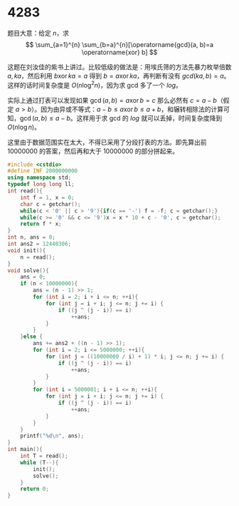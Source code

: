 # 4283
题目大意：给定 $n$，求 
$$
\sum_{a=1}^{n} \sum_{b=a}^{n}[\operatorname{gcd}(a, b)=a \operatorname{xor} b]
$$

这题在刘汝佳的紫书上讲过。比较低级的做法是：用埃氏筛的方法先暴力枚举倍数 $a, ka$，然后利用 $b \operatorname{xor} ka = a$ 得到 $b = a\operatorname{xor} ka$，再判断有没有 $gcd(ka, b) = a$。这样的话时间复杂度是 $O(n \log^2 n)$，因为求 gcd 多了一个 $log$。

实际上通过打表可以发现如果 $\gcd(a, b) =a \operatorname{xor} b= c$ 那么必然有 $c = a - b$（假定 $a>b$）。因为由异或不等式：$a-b \le a \operatorname{xor} b \le a + b$，和辗转相除法的计算可知，$\gcd(a, b) \le a - b$。这样用于求 gcd 的 $log$ 就可以丢掉，时间复杂度降到 $O(n\log n)$。

这里由于数据范围实在太大，不得已采用了分段打表的方法。即先算出前 10000000 的答案，然后再和大于 10000000 的部分拼起来。

```cpp
#include <cstdio>
#define INF 2000000000
using namespace std;
typedef long long ll;
int read(){
    int f = 1, x = 0;
    char c = getchar();
    while(c < '0' || c > '9'){if(c == '-') f = -f; c = getchar();}
    while(c >= '0' && c <= '9')x = x * 10 + c - '0', c = getchar();
    return f * x; 
}
int n, ans = 0;
int ans2 = 12440306;
void init(){
    n = read();
}
void solve(){
    ans = 0;
    if (n < 10000000){
        ans = (n - 1) >> 1;
        for (int i = 2; i + i <= n; ++i){
            for (int j = i + i; j <= n; j += i) {
                if ((j ^ (j - i)) == i) 
                    ++ans;
            }
        }
    }else {
        ans += ans2 + ((n - 1) >> 1);
        for (int i = 2; i <= 5000000; ++i){
            for (int j = ((10000000 / i) + 1) * i; j <= n; j += i) {
                if ((j ^ (j - i)) == i) 
                    ++ans;
            }
        }
        for (int i = 5000001; i + i <= n; ++i){
            for (int j = i + i; j <= n; j += i) {
                if ((j ^ (j - i)) == i) 
                    ++ans;
            }
        }
    }
    printf("%d\n", ans);
}
int main(){
    int T = read();
    while (T--){
        init();
        solve();
    }
    return 0;
}
```
